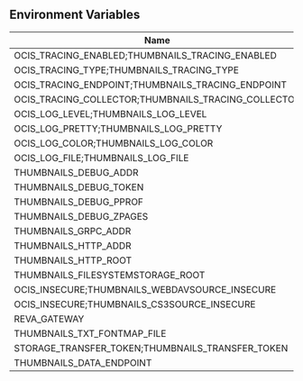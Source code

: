 ## Environment Variables

| Name | Type | Default Value | Description |
|------|------|---------------|-------------|
| OCIS_TRACING_ENABLED;THUMBNAILS_TRACING_ENABLED | bool | false | |
| OCIS_TRACING_TYPE;THUMBNAILS_TRACING_TYPE | string |  | |
| OCIS_TRACING_ENDPOINT;THUMBNAILS_TRACING_ENDPOINT | string |  | |
| OCIS_TRACING_COLLECTOR;THUMBNAILS_TRACING_COLLECTOR | string |  | |
| OCIS_LOG_LEVEL;THUMBNAILS_LOG_LEVEL | string |  | |
| OCIS_LOG_PRETTY;THUMBNAILS_LOG_PRETTY | bool | false | |
| OCIS_LOG_COLOR;THUMBNAILS_LOG_COLOR | bool | false | |
| OCIS_LOG_FILE;THUMBNAILS_LOG_FILE | string |  | |
| THUMBNAILS_DEBUG_ADDR | string | 127.0.0.1:9189 | |
| THUMBNAILS_DEBUG_TOKEN | string |  | |
| THUMBNAILS_DEBUG_PPROF | bool | false | |
| THUMBNAILS_DEBUG_ZPAGES | bool | false | |
| THUMBNAILS_GRPC_ADDR | string | 127.0.0.1:9185 | |
| THUMBNAILS_HTTP_ADDR | string | 127.0.0.1:9186 | |
| THUMBNAILS_HTTP_ROOT | string | /thumbnails | |
| THUMBNAILS_FILESYSTEMSTORAGE_ROOT | string | ~/.ocis/thumbnails | |
| OCIS_INSECURE;THUMBNAILS_WEBDAVSOURCE_INSECURE | bool | false | |
| OCIS_INSECURE;THUMBNAILS_CS3SOURCE_INSECURE | bool | false | |
| REVA_GATEWAY | string | 127.0.0.1:9142 | |
| THUMBNAILS_TXT_FONTMAP_FILE | string |  | |
| STORAGE_TRANSFER_TOKEN;THUMBNAILS_TRANSFER_TOKEN | string |  | |
| THUMBNAILS_DATA_ENDPOINT | string | http://127.0.0.1:9186/thumbnails/data | |